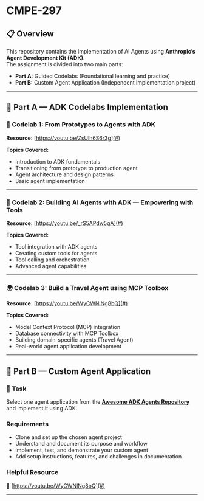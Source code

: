 # CMPE-297

## 📋 Overview
This repository contains the implementation of AI Agents using **Anthropic’s Agent Development Kit (ADK)**.  
The assignment is divided into two main parts:

- **Part A:** Guided Codelabs (Foundational learning and practice)
- **Part B:** Custom Agent Application (Independent implementation project)

---

## 🎯 Part A — ADK Codelabs Implementation

### 🧩 Codelab 1: From Prototypes to Agents with ADK
**Resource:** [https://youtu.be/ZsUlh6S6r3g](#)

**Topics Covered:**
- Introduction to ADK fundamentals  
- Transitioning from prototype to production agent  
- Agent architecture and design patterns  
- Basic agent implementation  

---

### 🧰 Codelab 2: Building AI Agents with ADK — Empowering with Tools
**Resource:** [https://youtu.be/_rS5APdw5qA](#)

**Topics Covered:**
- Tool integration with ADK agents  
- Creating custom tools for agents  
- Tool calling and orchestration  
- Advanced agent capabilities  

---

### 🌍 Codelab 3: Build a Travel Agent using MCP Toolbox
**Resource:** [https://youtu.be/WyCWNlNg8bQ](#)

**Topics Covered:**
- Model Context Protocol (MCP) integration  
- Database connectivity with MCP Toolbox  
- Building domain-specific agents (Travel Agent)  
- Real-world agent application development  

---

## 🚀 Part B — Custom Agent Application

### 🧠 Task
Select one agent application from the **[Awesome ADK Agents Repository](https://github.com/awesome-adk-agents)** and implement it using ADK.

### Requirements
- Clone and set up the chosen agent project  
- Understand and document its purpose and workflow  
- Implement, test, and demonstrate your custom agent  
- Add setup instructions, features, and challenges in documentation  

### Helpful Resource
🎥 [https://youtu.be/WyCWNlNg8bQ](#)

---
